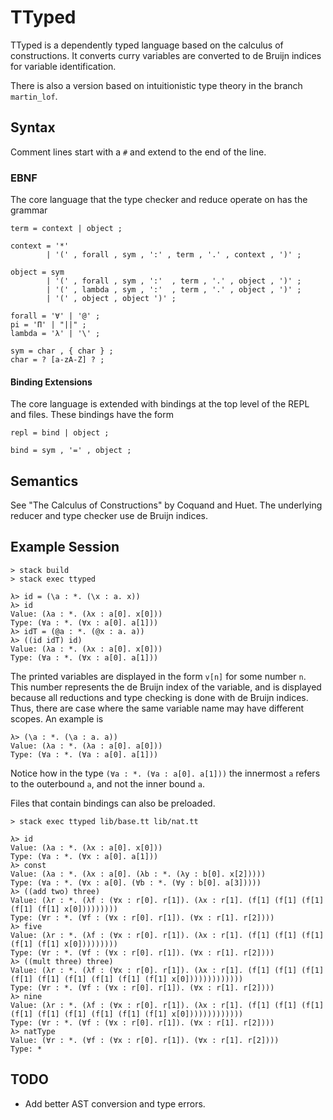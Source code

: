 
# TTyped

TTyped is a dependently typed language based on the calculus of constructions.
It converts curry variables are converted to de Bruijn indices for variable
identification.

There is also a version based on intuitionistic type theory in the branch
`martin_lof`.

## Syntax

Comment lines start with a `#` and extend to the end of the line.

### EBNF

The core language that the type checker and reduce operate on has the grammar

```
term = context | object ;

context = '*'
        | '(' , forall , sym , ':' , term , '.' , context , ')' ;

object = sym
        | '(' , forall , sym , ':'  , term , '.' , object , ')' ;
        | '(' , lambda , sym , ':'  , term , '.' , object , ')' ;
        | '(' , object , object ')' ;

forall = '∀' | '@' ;
pi = 'Π' | "||" ;
lambda = 'λ' | '\' ;

sym = char , { char } ;
char = ? [a-zA-Z] ? ;
```

#### Binding Extensions

The core language is extended with bindings at the top level of the REPL and
files. These bindings have the form

```
repl = bind | object ;

bind = sym , '=' , object ;
```

## Semantics

See "The Calculus of Constructions" by Coquand and Huet. The underlying reducer
and type checker use de Bruijn indices.

## Example Session

```
> stack build
> stack exec ttyped

λ> id = (\a : *. (\x : a. x))
λ> id
Value: (λa : *. (λx : a[0]. x[0]))
Type: (∀a : *. (∀x : a[0]. a[1]))
λ> idT = (@a : *. (@x : a. a))
λ> ((id idT) id)
Value: (λa : *. (λx : a[0]. x[0]))
Type: (∀a : *. (∀x : a[0]. a[1]))
```

The printed variables are displayed in the form `v[n]` for some number `n`. This
number represents the de Bruijn index of the variable, and is displayed because
all reductions and type checking is done with de Bruijn indices. Thus, there are
case where the same variable name may have different scopes. An example is

```
λ> (\a : *. (\a : a. a))
Value: (λa : *. (λa : a[0]. a[0]))
Type: (∀a : *. (∀a : a[0]. a[1]))
```

Notice how in the type `(∀a : *. (∀a : a[0]. a[1]))` the innermost `a` refers to
the outerbound `a`, and not the inner bound `a`.

Files that contain bindings can also be preloaded.

```
> stack exec ttyped lib/base.tt lib/nat.tt

λ> id
Value: (λa : *. (λx : a[0]. x[0]))
Type: (∀a : *. (∀x : a[0]. a[1]))
λ> const
Value: (λa : *. (λx : a[0]. (λb : *. (λy : b[0]. x[2]))))
Type: (∀a : *. (∀x : a[0]. (∀b : *. (∀y : b[0]. a[3]))))
λ> ((add two) three)
Value: (λr : *. (λf : (∀x : r[0]. r[1]). (λx : r[1]. (f[1] (f[1] (f[1] (f[1] (f[1] x[0]))))))))
Type: (∀r : *. (∀f : (∀x : r[0]. r[1]). (∀x : r[1]. r[2])))
λ> five
Value: (λr : *. (λf : (∀x : r[0]. r[1]). (λx : r[1]. (f[1] (f[1] (f[1] (f[1] (f[1] x[0]))))))))
Type: (∀r : *. (∀f : (∀x : r[0]. r[1]). (∀x : r[1]. r[2])))
λ> ((mult three) three)
Value: (λr : *. (λf : (∀x : r[0]. r[1]). (λx : r[1]. (f[1] (f[1] (f[1] (f[1] (f[1] (f[1] (f[1] (f[1] (f[1] x[0]))))))))))))
Type: (∀r : *. (∀f : (∀x : r[0]. r[1]). (∀x : r[1]. r[2])))
λ> nine
Value: (λr : *. (λf : (∀x : r[0]. r[1]). (λx : r[1]. (f[1] (f[1] (f[1] (f[1] (f[1] (f[1] (f[1] (f[1] (f[1] x[0]))))))))))))
Type: (∀r : *. (∀f : (∀x : r[0]. r[1]). (∀x : r[1]. r[2])))
λ> natType
Value: (∀r : *. (∀f : (∀x : r[0]. r[1]). (∀x : r[1]. r[2])))
Type: *
```

## TODO

- Add better AST conversion and type errors.
